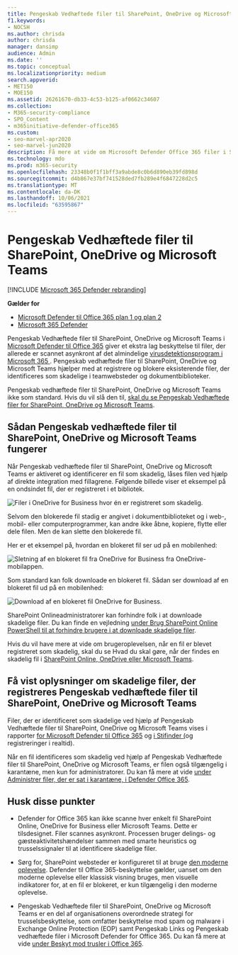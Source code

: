 ```yaml
---
title: Pengeskab Vedhæftede filer til SharePoint, OneDrive og Microsoft Teams
f1.keywords:
- NOCSH
ms.author: chrisda
author: chrisda
manager: dansimp
audience: Admin
ms.date: ''
ms.topic: conceptual
ms.localizationpriority: medium
search.appverid:
- MET150
- MOE150
ms.assetid: 26261670-db33-4c53-b125-af0662c34607
ms.collection:
- M365-security-compliance
- SPO_Content
- m365initiative-defender-office365
ms.custom:
- seo-marvel-apr2020
- seo-marvel-jun2020
description: Få mere at vide om Microsoft Defender Office 365 filer i SharePoint Online, OneDrive for Business og Microsoft Teams.
ms.technology: mdo
ms.prod: m365-security
ms.openlocfilehash: 23348b0f1f1bff3a9abde8c0b6d890eb39fd898d
ms.sourcegitcommit: d4b867e37bf741528ded7fb289e4f6847228d2c5
ms.translationtype: MT
ms.contentlocale: da-DK
ms.lasthandoff: 10/06/2021
ms.locfileid: "63595867"
---
```

# <a name="safe-attachments-for-sharepoint-onedrive-and-microsoft-teams"></a>Pengeskab Vedhæftede filer til SharePoint, OneDrive og Microsoft Teams

[!INCLUDE [Microsoft 365 Defender rebranding](../includes/microsoft-defender-for-office.md)]

**Gælder for**
- [Microsoft Defender til Office 365 plan 1 og plan 2](defender-for-office-365.md)
- [Microsoft 365 Defender](../defender/microsoft-365-defender.md)

Pengeskab Vedhæftede filer til SharePoint, OneDrive og Microsoft Teams i [Microsoft Defender til Office 365](whats-new-in-defender-for-office-365.md) giver et ekstra lag beskyttelse til filer, der allerede er scannet asynkront af det almindelige [virusdetektionsprogram i Microsoft 365 ](virus-detection-in-spo.md). Pengeskab vedhæftede filer til SharePoint, OneDrive og Microsoft Teams hjælper med at registrere og blokere eksisterende filer, der identificeres som skadelige i teamwebsteder og dokumentbiblioteker.

Pengeskab vedhæftede filer til SharePoint, OneDrive og Microsoft Teams ikke som standard. Hvis du vil slå den til, [skal du se Pengeskab Vedhæftede filer for SharePoint, OneDrive og Microsoft Teams](turn-on-mdo-for-spo-odb-and-teams.md).

## <a name="how-safe-attachments-for-sharepoint-onedrive-and-microsoft-teams-works"></a>Sådan Pengeskab vedhæftede filer til SharePoint, OneDrive og Microsoft Teams fungerer

Når Pengeskab vedhæftede filer til SharePoint, OneDrive og Microsoft Teams er aktiveret og identificerer en fil som skadelig, låses filen ved hjælp af direkte integration med fillagrene. Følgende billede viser et eksempel på en ondsindet fil, der er registreret i et bibliotek.

![Filer i OneDrive for Business hvor én er registreret som skadelig.](../../media/2bba71cc-7ad1-4799-8b9d-d56f923db3a7.png)

Selvom den blokerede fil stadig er angivet i dokumentbiblioteket og i web-, mobil- eller computerprogrammer, kan andre ikke åbne, kopiere, flytte eller dele filen. Men de kan slette den blokerede fil.

Her er et eksempel på, hvordan en blokeret fil ser ud på en mobilenhed:

![Sletning af en blokeret fil fra OneDrive for Business fra OneDrive-mobilappen.](../../media/cb1c1705-fd0a-45b8-9a26-c22503011d54.png)

Som standard kan folk downloade en blokeret fil. Sådan ser download af en blokeret fil ud på en mobilenhed:

![Download af en blokeret fil OneDrive for Business.](../../media/be288a82-bdd8-4371-93d8-1783db3b61bc.png)

SharePoint Onlineadministratorer kan forhindre folk i at downloade skadelige filer. Du kan finde en vejledning [under Brug SharePoint Online PowerShell til at forhindre brugere i at downloade skadelige filer](turn-on-mdo-for-spo-odb-and-teams.md#step-2-recommended-use-sharepoint-online-powershell-to-prevent-users-from-downloading-malicious-files).

Hvis du vil have mere at vide om brugeroplevelsen, når en fil er blevet registreret som skadelig, skal du se Hvad du skal gøre, når der findes en skadelig fil i [SharePoint Online, OneDrive eller Microsoft Teams](https://support.microsoft.com/office/01e902ad-a903-4e0f-b093-1e1ac0c37ad2).

## <a name="view-information-about-malicious-files-detected-by-safe-attachments-for-sharepoint-onedrive-and-microsoft-teams"></a>Få vist oplysninger om skadelige filer, der registreres Pengeskab vedhæftede filer til SharePoint, OneDrive og Microsoft Teams

Filer, der er identificeret som skadelige ved hjælp af Pengeskab Vedhæftede filer til SharePoint, OneDrive og Microsoft Teams vises i rapporter [for Microsoft Defender til Office 365](view-reports-for-mdo.md) og [i Stifinder (](threat-explorer.md)og registreringer i realtid).

Når en fil identificeres som skadelig ved hjælp af Pengeskab Vedhæftede filer til SharePoint, OneDrive og Microsoft Teams, er filen også tilgængelig i karantæne, men kun for administratorer. Du kan få mere at vide [under Administrer filer, der er sat i karantæne, i Defender Office 365](manage-quarantined-messages-and-files.md#use-the-microsoft-365-defender-portal-to-manage-quarantined-files-in-defender-for-office-365).

## <a name="keep-these-points-in-mind"></a>Husk disse punkter

- Defender for Office 365 kan ikke scanne hver enkelt fil SharePoint Online, OneDrive for Business eller Microsoft Teams. Dette er tilsdesignet. Filer scannes asynkront. Processen bruger delings- og gæsteaktivitetshændelser sammen med smarte heuristics og trusselssignaler til at identificere skadelige filer.

- Sørg for, SharePoint websteder er konfigureret til at bruge [den moderne oplevelse](/sharepoint/guide-to-sharepoint-modern-experience). Defender til Office 365-beskyttelse gælder, uanset om den moderne oplevelse eller klassisk visning bruges, men visuelle indikatorer for, at en fil er blokeret, er kun tilgængelig i den moderne oplevelse.

- Pengeskab Vedhæftede filer til SharePoint, OneDrive og Microsoft Teams er en del af organisationens overordnede strategi for trusselsbeskyttelse, som omfatter beskyttelse mod spam og malware i Exchange Online Protection (EOP) samt Pengeskab  Links og Pengeskab vedhæftede filer i Microsoft Defender for Office 365. Du kan få mere at vide [under Beskyt mod trusler i Office 365](protect-against-threats.md).
